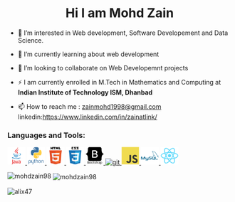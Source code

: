<h1 align="center">Hi I am Mohd Zain</h1>
<div>
  
 - 👀 I’m interested in Web development, Software Developement and Data Science.
  
 - 🌱 I’m currently learning about web development
   
 - 💞️ I’m looking to collaborate on Web Developemnt projects

 - ⚡ I am currently enrolled in M.Tech in Mathematics and Computing at **Indian Institute of Technology ISM, Dhanbad**
   
 - 📫 How to reach me : zainmohd1998@gmail.com linkedin:https://www.linkedin.com/in/zainatlink/
</div>
<div>
<h3 align="left">Languages and Tools:</h3>
<p align="left"> 
<a href="https://www.java.com/en/" target="_blank" rel="noreferrer"> <img src="https://raw.githubusercontent.com/devicons/devicon/master/icons/java/java-original-wordmark.svg" alt="html5" width="40" height="40"/> </a>
<a href="https://www.python.org/" target="_blank" rel="noreferrer"> <img src="https://raw.githubusercontent.com/devicons/devicon/master/icons/python/python-original-wordmark.svg" alt="html5" width="40" height="40"/> </a>
<a href="https://www.w3.org/html/" target="_blank" rel="noreferrer"> <img src="https://raw.githubusercontent.com/devicons/devicon/master/icons/html5/html5-original-wordmark.svg" alt="html5" width="40" height="40"/> </a>
<a href="https://www.w3schools.com/css/" target="_blank" rel="noreferrer"> <img src="https://raw.githubusercontent.com/devicons/devicon/master/icons/css3/css3-original-wordmark.svg" alt="css3" width="40" height="40"/> </a> 
<a href="https://getbootstrap.com" target="_blank" rel="noreferrer"> <img src="https://raw.githubusercontent.com/devicons/devicon/master/icons/bootstrap/bootstrap-plain-wordmark.svg" alt="bootstrap" width="40" height="40"/> </a>  
<a href="https://git-scm.com/" target="_blank" rel="noreferrer"> <img src="https://www.vectorlogo.zone/logos/git-scm/git-scm-icon.svg" alt="git" width="40" height="40"/> </a>
<a href="https://developer.mozilla.org/en-US/docs/Web/JavaScript" target="_blank" rel="noreferrer"> <img src="https://raw.githubusercontent.com/devicons/devicon/master/icons/javascript/javascript-original.svg" alt="javascript" width="40" height="40"/> </a> 
<a href="https://www.mysql.com/" target="_blank" rel="noreferrer"> <img src="https://raw.githubusercontent.com/devicons/devicon/master/icons/mysql/mysql-plain-wordmark.svg" alt="bootstrap" width="40" height="40"/> </a>
<a href="https://react.dev/" target="_blank" rel="noreferrer"> <img src="https://raw.githubusercontent.com/devicons/devicon/master/icons/react/react-original.svg" alt="bootstrap" width="40" height="40"/> </a>
</p>  
</div>

<p><img align="left" src="https://github-readme-stats.vercel.app/api/top-langs?username=mohdzain98&show_icons=true&locale=en&layout=compact" alt="mohdzain98" /></p>

<p>&nbsp;<img align="center" src="https://github-readme-stats.vercel.app/api?username=mohdzain98&show_icons=true&locale=en" alt="mohdzain98" /></p>

<p><img align="center" src="https://github-readme-streak-stats.herokuapp.com/?user=mohdzain98&" alt="alix47" /></p>

